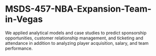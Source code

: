 # MSDS-457-NBA-Expansion-Team-in-Vegas
We applied analytical models and case studies to predict sponsorship opportunities, customer relationship management, and ticketing and attendance in addition to analyzing player acquisition, salary, and team performance.
